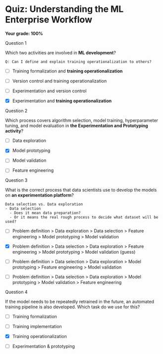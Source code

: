 # Quiz: Understanding the ML Enterprise Workflow

**Your grade: 100%**

Question 1

Which two activities are involved in **ML development**?
```
Q: Can I define and explain training operationalization to others?
```

- [ ] Training formalization and **training operationalization**

- [ ] Version control and training operationalization

- [ ] Experimentation and version control

- [x] Experimentation and **training operationalization**


Question 2

Which process covers algorithm selection, model training, hyperparameter tuning, and model evaluation in **the Experimentation and Prototyping activity**?


- [ ] Data exploration

- [x] Model prototyping

- [ ] Model validation

- [ ] Feature engineering


Question 3

What is the correct process that data scientists use to develop the models on **an experimentation platform**?
```
Data selection vs. Data exploration
- Data selection
  - Does it mean data preparation?
  - Or it means the real rough process to decide what dataset will be used?
```

- [ ] Problem definition > Data exploration > Data selection > Feature engineering > Model prototyping > Model validation

- [x] Problem definition > Data selection > Data exploration > Feature engineering > Model prototyping > Model validation (guess)

- [ ] Problem definition > Data selection > Data exploration > Model prototyping > Feature engineering > Model validation

- [ ] Problem definition > Data selection > Data exploration > Model prototyping > Model validation > Feature engineering


Question 4

If the model needs to be repeatedly retrained in the future, an automated training pipeline is also developed. Which task do we use for this?

- [ ] Training formalization

- [ ] Training implementation

- [x] Training operationalization

- [ ] Experimentation & prototyping
